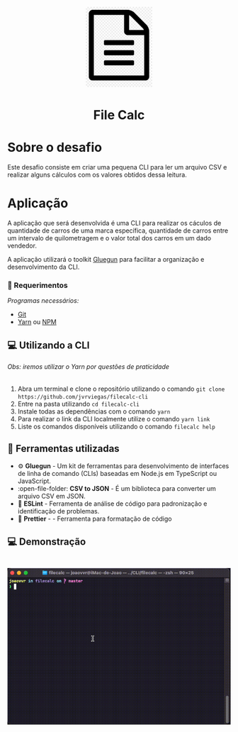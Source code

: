 
<h1 align="center">
    <img alt="FileCalc logo" src=".github/logo.png" width="150px" />
	
</h1>
<h1 align="center">File Calc</h1>

# Sobre o desafio

Este desafio consiste em criar uma pequena CLI para ler um arquivo CSV e realizar alguns cálculos com os valores obtidos dessa leitura.

# Aplicação

A aplicação que será desenvolvida é uma CLI para realizar os cáculos de quantidade de carros de uma marca específica, quantidade de carros entre um intervalo de quilometragem e o valor total dos carros em um dado vendedor.

A aplicação utilizará o toolkit [Gluegun](https://infinitered.github.io/gluegun) para facilitar a organização e desenvolvimento da CLI.


### :pencil: Requerimentos

_Programas necessários:_
* [Git](https://git-scm.com)
* [Yarn](https://yarnpkg.com/) ou [NPM](https://www.npmjs.com/)



## :computer: Utilizando a CLI

###### Obs: iremos utilizar o Yarn por questões de praticidade

1. Abra um terminal e clone o repositório utilizando o comando `git clone https://github.com/jvrviegas/filecalc-cli`
2. Entre na pasta utilizando `cd filecalc-cli`
3. Instale todas as dependências com o comando `yarn`
4. Para realizar o link da CLI localmente utilize o comando `yarn link`
6. Liste os comandos disponíveis utilizando o comando `filecalc help`

## :hammer: Ferramentas utilizadas

- :gear: **Gluegun** - Um kit de ferramentas para desenvolvimento de interfaces de linha de comando (CLIs) baseadas em Node.js em TypeScript ou JavaScript.
- :open-file-folder: **CSV to JSON** - É um biblioteca para converter um arquivo CSV em JSON.
- 📄 **ESLint** - Ferramenta de análise de código para padronização e identificação de problemas.
- 📄 **Prettier** - - Ferramenta para formatação de código

## :computer: Demonstração
<h1 align="center">
  <img alt="Demonstração" src="https://github.com/jvrviegas/filecalc-cli/blob/master/.github/demo.gif"
 />
</h1>